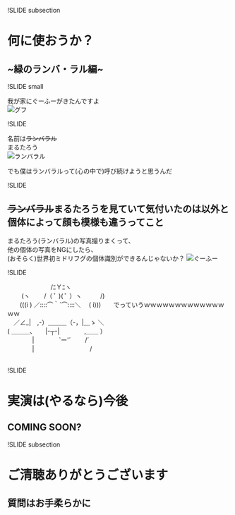 !SLIDE subsection
# 何に使おうか？
## ~緑のランバ・ラル編~

!SLIDE small

我が家にぐーふーがきたんですよ  
![グフ](http://livedoor.blogimg.jp/vipdayo/imgs/0/5/052b4782.jpg)

!SLIDE

名前は<strike>ランバラル</strike>  
まるたろう  
![ランバラル](http://game.watch.impress.co.jp/img/gmw/docs/564/436/gn_03_s.gif)

でも僕はランバラルって(心の中で)呼び続けようと思うんだ

!SLIDE
## <strike>ランバラル</strike>まるたろうを見ていて気付いたのは以外と個体によって顔も模様も違うってこと  

まるたろう(ランバラル)の写真撮りまくって、  
他の個体の写真をNGにしたら、  
(おそらく)世界初ミドリフグの個体識別ができるんじゃないか？
![ぐーふー](https://scontent.xx.fbcdn.net/hphotos-xaf1/v/t1.0-9/644424_741597202604462_2440489367593472995_n.jpg?oh=9c943ee2ca90b2356f02fc311d66fedc&oe=5570DE44)

!SLIDE
<div class="aa">
　　　　　　　/ﾆＹﾆヽ<br>
　 　(ヽ　 　/（ ﾟ )( ﾟ ）ヽ　　　/)<br>
　　(((i ) ／::::⌒｀´⌒::::＼ 　( i)))　　でっていうｗｗｗｗｗｗｗｗｗｗｗｗｗｗｗ<br>
　／∠_|　,-）＿＿＿（-，|＿ゝ ＼<br>
( ＿＿＿､　　|-┬-|　　　　,＿＿ ）<br>
　　　　|　　　　`ー'´　　 /´<br>
　　　　|　　　　　　　　　/ <br>
<br>
</div>

!SLIDE
# 実演は(やるなら)今後
## COMING SOON?

!SLIDE subsection

# ご清聴ありがとうございます
## 質問はお手柔らかに
